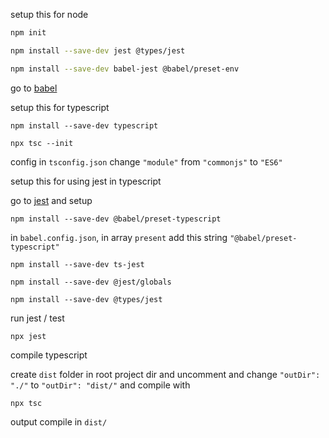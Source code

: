 setup this for node

```bash
npm init

npm install --save-dev jest @types/jest

npm install --save-dev babel-jest @babel/preset-env
```

go to [babel](https://babeljs.io/setup#installation)


setup this for typescript

```shell
npm install --save-dev typescript

npx tsc --init
```

config in `tsconfig.json` change `"module"` from `"commonjs"` to `"ES6"`


setup this for using jest in typescript 

go to [jest](https://jestjs.io/docs/getting-started#using-typescript) and setup

```shell
npm install --save-dev @babel/preset-typescript
```

in `babel.config.json`, in array `present` add this string `"@babel/preset-typescript"`

```shell
npm install --save-dev ts-jest

npm install --save-dev @jest/globals

npm install --save-dev @types/jest
```

run jest / test

```shell
npx jest
```

compile typescript

create `dist` folder in root project dir and uncomment and change `"outDir": "./"` to `"outDir": "dist/"` and compile with

```shell
npx tsc
```

output compile in `dist/`

